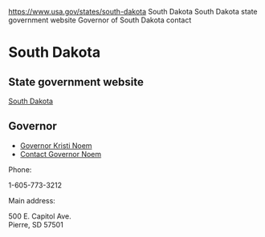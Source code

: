 

https://www.usa.gov/states/south-dakota
South Dakota
South Dakota state government website
Governor of South Dakota contact

South Dakota
============

State government website
------------------------

[South Dakota](https://www.sd.gov)

Governor
--------

* [Governor Kristi Noem](https://governor.sd.gov/)
* [Contact Governor Noem](https://governor.sd.gov/office/contact.aspx)

Phone:

1-605-773-3212

Main address:

500 E. Capitol Ave.  
Pierre, SD 57501
